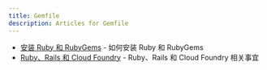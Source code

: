 ```yaml
---
title: Gemfile
description: Articles for Gemfile
---
```


* [安装 Ruby 和 RubyGems](/frameworks/ruby/installing-ruby.html) - 如何安装 Ruby 和 RubyGems
* [Ruby、Rails 和 Cloud Foundry](/frameworks/ruby/ruby-cf.html) - Ruby、Rails 和 Cloud Foundry 相关事宜
